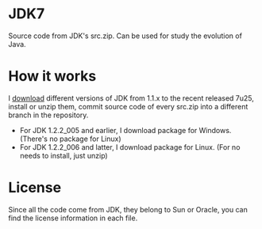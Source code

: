 JDK7
===

Source code from JDK's src.zip. Can be used for study the evolution of Java.

# How it works

I [download](http://www.oracle.com/technetwork/java/javase/downloads/index.html) different versions of JDK from 1.1.x to the recent released 7u25, install or unzip them, commit source code of every src.zip into a different branch in the repository.

* For JDK 1.2.2_005 and earlier, I download package for Windows. (There's no package for Linux)
* For JDK 1.2.2_006 and latter, I download package for Linux. (For no needs to install, just unzip)

# License

Since all the code come from JDK, they belong to Sun or Oracle, you can find the license information in each file. 
